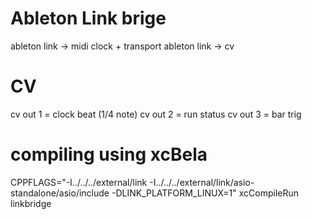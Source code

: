 # Ableton Link brige

ableton link -> midi clock + transport 
ableton link -> cv


# CV 
cv out 1 = clock beat (1/4 note)
cv out 2 = run status
cv out 3 = bar trig

# compiling using xcBela

CPPFLAGS="-I../../../external/link -I../../../external/link/asio-standalone/asio/include -DLINK_PLATFORM_LINUX=1" xcCompileRun linkbridge

